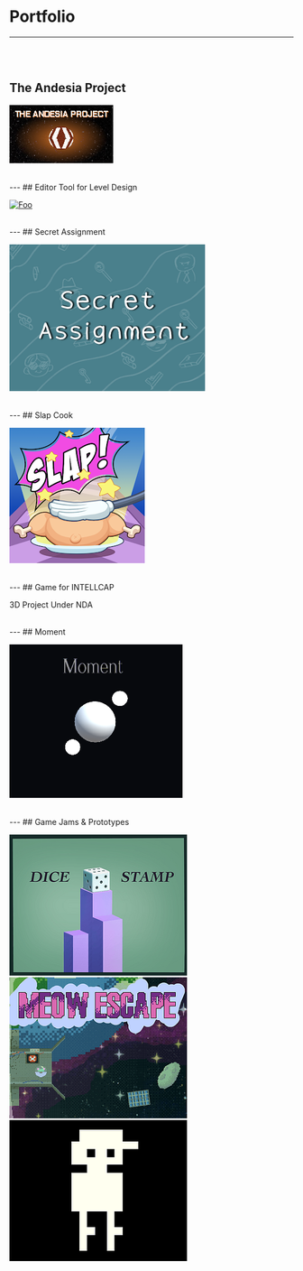 # Portfolio
---
<br>
<br>

## The Andesia Project

[![Foo](/images/Andesia_184.png)](https://store.steampowered.com/app/2709770/The_Andesia_Project/)

<br>
---
## Editor Tool for Level Design

[![Foo](https://github-readme-stats.vercel.app/api/pin/?username=ZiadRbai&repo=Spherical-Transform-Tool)](https://github.com/ZiadRbai/Spherical-Transform-Tool)

<br>
---
## Secret Assignment

[![Foo](/images/SecretAssignment.png)](https://teamwiiw.itch.io/secret-assignment)

<br>
---
## Slap Cook

[![Foo](/images/SlapCook.png)](https://play.google.com/store/apps/details?id=com.KokoroGames.SlapCook)

<br>
---
## Game for INTELLCAP

3D Project Under NDA

<br>
---
## Moment 

[![Foo](/images/Moment.png)](https://ziadrbai.itch.io/moment)

<br>
---
## Game Jams & Prototypes

[![Foo](/images/DiceStamp.png)](https://ziadrbai.itch.io/moment)
[![Foo](/images/MeowEscape.png)](https://ziadrbai.itch.io/moment)
[![Foo](/images/MyFriendsGame.png)](https://ziadrbai.itch.io/moment)







